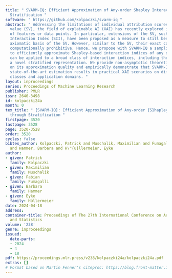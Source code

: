 ```yaml
---
title: " SVARM-IQ: Efficient Approximation of Any-order Shapley Interactions through
  Stratification "
software: " https://github.com/kolpaczki/svarm-iq "
abstract: " Addressing the limitations of individual attribution scores via the Shapley
  value (SV), the field of explainable AI (XAI) has recently explored intricate interactions
  of features or data points. In particular, extensions of the SV, such as the Shapley
  Interaction Index (SII), have been proposed as a measure to still benefit from the
  axiomatic basis of the SV. However, similar to the SV, their exact computation remains
  computationally prohibitive. Hence, we propose with SVARM-IQ a sampling-based approach
  to efficiently approximate Shapley-based interaction indices of any order. SVARM-IQ
  can be applied to a broad class of interaction indices, including the SII, by leveraging
  a novel stratified representation. We provide non-asymptotic theoretical guarantees
  on its approximation quality and empirically demonstrate that SVARM-IQ achieves
  state-of-the-art estimation results in practical XAI scenarios on different model
  classes and application domains. "
layout: inproceedings
series: Proceedings of Machine Learning Research
publisher: PMLR
issn: 2640-3498
id: kolpaczki24a
month: 0
tex_title: " {SVARM-IQ}: Efficient Approximation of Any-order {S}hapley Interactions
  through Stratification "
firstpage: 3520
lastpage: 3528
page: 3520-3528
order: 3520
cycles: false
bibtex_author: Kolpaczki, Patrick and Muschalik, Maximilian and Fumagalli, Fabian
  and Hammer, Barbara and H\"{u}llermeier, Eyke
author:
- given: Patrick
  family: Kolpaczki
- given: Maximilian
  family: Muschalik
- given: Fabian
  family: Fumagalli
- given: Barbara
  family: Hammer
- given: Eyke
  family: Hüllermeier
date: 2024-04-18
address:
container-title: Proceedings of The 27th International Conference on Artificial Intelligence
  and Statistics
volume: '238'
genre: inproceedings
issued:
  date-parts:
  - 2024
  - 4
  - 18
pdf: https://proceedings.mlr.press/v238/kolpaczki24a/kolpaczki24a.pdf
extras: []
# Format based on Martin Fenner's citeproc: https://blog.front-matter.io/posts/citeproc-yaml-for-bibliographies/
---
```

